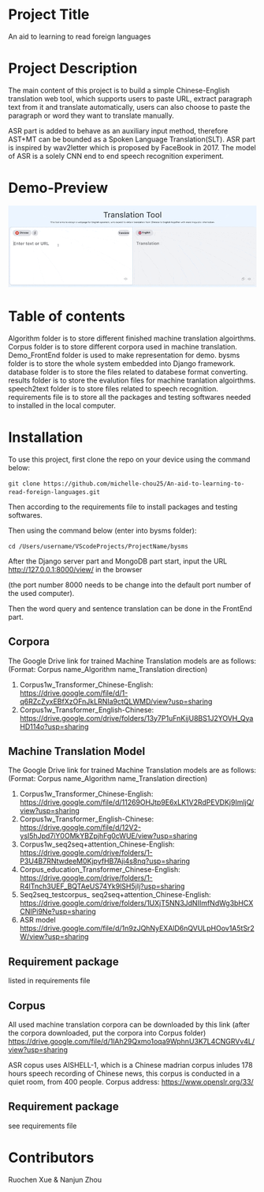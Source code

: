 # Project Title
An aid to learning to read foreign languages

# Project Description
The main content of this project is to build a simple Chinese-English translation web tool, which supports users to paste URL, extract paragraph text from it and translate automatically, users can also choose to paste the paragraph or word they want to translate manually. 

ASR part is added to behave as an auxiliary input method,  therefore AST+MT can be bounded as a Spoken Language Translation(SLT).
ASR part is inspired by wav2letter which is proposed by FaceBook in 2017. The model of ASR is a solely CNN end to end speech recognition experiment.

# Demo-Preview
![img](images/demo.gif)

# Table of contents
Algorithm folder is to store different finished machine translation algoirthms.
Corpus folder is to store different corpora used in machine translation.
Demo_FrontEnd folder is used to make representation for demo.
bysms folder is to store the whole system embedded into Django framework.
database folder is to store the files related to databese format converting.
results folder is to store the evalution files for machine tranlation algoirthms.
speech2text folder is to store files related to speech recognition.
requirements file is to store all the packages and testing softwares needed to installed in the local computer.

# Installation
To use this project, first clone the repo on your device using the command below:

```git clone https://github.com/michelle-chou25/An-aid-to-learning-to-read-foreign-languages.git```

Then according to the requirements file to install packages and testing softwares.

Then using the command below (enter into bysms folder):

```cd /Users/username/VScodeProjects/ProjectName/bysms```

After the Django server part and MongoDB part start, input the URL http://127.0.0.1:8000/view/ in the browser

(the port number 8000 needs to be change into the default port number of the used computer).

Then the word query and sentence translation can be done in the FrontEnd part.


## Corpora
The Google Drive link for trained Machine Translation models are as follows: 
(Format: Corpus name_Algorithm name_Translation direction)
1.	Corpus1w_Transformer_Chinese-English:
https://drive.google.com/file/d/1-q6RZcZyxEBfXzOFnJkLRNIa9ctQLWMD/view?usp=sharing
2.	Corpus1w_Transformer_English-Chinese:
https://drive.google.com/drive/folders/13y7P1uFnKijU8BS1J2YOVH_QyaHD114o?usp=sharing

## Machine Translation Model
The Google Drive link for trained Machine Translation models are as follows: 
(Format: Corpus name_Algorithm name_Translation direction)
1.	Corpus1w_Transformer_Chinese-English:
https://drive.google.com/file/d/11269OHJtp9E6xLK1V2RdPEVDKj9ImljQ/view?usp=sharing
2.	Corpus1w_Transformer_English-Chinese:
https://drive.google.com/file/d/12V2-ysI5hJpd7iY0OMkYBZpjhFg0cWUE/view?usp=sharing
3.	Corpus1w_seq2seq+attention_Chinese-English:
https://drive.google.com/drive/folders/1-P3U4B7RNtwdeeM0KjpyfHB7Aji4s8nq?usp=sharing
4.	Corpus_education_Transformer_Chinese-English:
https://drive.google.com/drive/folders/1-R4lTnch3UEF_BQTAeUS74Yk9lSH5jIj?usp=sharing
5.	Seq2seq_testcorpus_ seq2seq+attention_Chinese-English:
https://drive.google.com/drive/folders/1UXjT5NN3JdNIImfNdWg3bHCXCNIPi9Ne?usp=sharing
6. ASR model
https://drive.google.com/file/d/1n9zJQhNyEXAlD6nQVULpHOov1A5tSr2W/view?usp=sharing

## Requirement package
listed in requirements file

## Corpus
All used machine translation corpora can be downloaded by this link (after the corpora downloaded, put the corpora into Corpus folder)
https://drive.google.com/file/d/1lAh29Qxmo1oqa9WphnU3K7L4CNGRVv4L/view?usp=sharing

ASR copus uses AISHELL-1, which is a Chinese madrian corpus inludes 178 hours speech recording of Chinese news, this corpus is conducted in a quiet room, from 400 people.
Corpus address: https://www.openslr.org/33/

## Requirement package
see requirements file

# Contributors
Ruochen Xue & Nanjun Zhou








